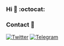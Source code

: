 ### Hi 👋 :octocat:

  
  ### Contact 📨

[![Twitter](https://img.shields.io/badge/@Jash-1DA1F2?style=for-the-badge&logo=twitter&logoColor=white)](https://twitter.com/Jamshsowft)
[![Telegram](https://img.shields.io/badge/@Jamshid-2CA5E0?style=for-the-badge&logo=telegram&logoColor=white)](https://t.me/jamshid_ibroximov)



 
